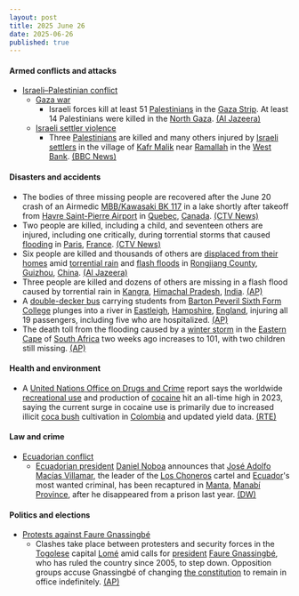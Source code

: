 ```yaml
---
layout: post
title: 2025 June 26
date: 2025-06-26
published: true
---
```



#### Armed conflicts and attacks

* [Israeli–Palestinian conflict](https://en.wikipedia.org/wiki/Israeli%E2%80%93Palestinian_conflict "Israeli–Palestinian conflict")
  * [Gaza war](https://en.wikipedia.org/wiki/Gaza_war "Gaza war")
    * Israeli forces kill at least 51 [Palestinians](https://en.wikipedia.org/wiki/Palestinian "Palestinian") in the [Gaza Strip](https://en.wikipedia.org/wiki/Gaza_Strip "Gaza Strip"). At least 14 Palestinians were killed in the [North Gaza](https://en.wikipedia.org/wiki/North_Gaza_Governorate "North Gaza Governorate"). [(Al Jazeera)](https://www.aljazeera.com/news/liveblog/2025/6/26/live-israel-kills-over-80-in-gaza-3-killed-in-israeli-settler-attack)
  * [Israeli settler violence](https://en.wikipedia.org/wiki/Israeli_settler_violence "Israeli settler violence")
    * Three [Palestinians](https://en.wikipedia.org/wiki/Palestinians "Palestinians") are killed and many others injured by [Israeli settlers](https://en.wikipedia.org/wiki/Israeli_settlements "Israeli settlements") in the village of [Kafr Malik](https://en.wikipedia.org/wiki/Kafr_Malik "Kafr Malik") near [Ramallah](https://en.wikipedia.org/wiki/Ramallah "Ramallah") in the [West Bank](https://en.wikipedia.org/wiki/West_Bank "West Bank"). [(BBC News)](https://www.bbc.com/news/articles/cz9knl5w529o/)

#### Disasters and accidents

* The bodies of three missing people are recovered after the June 20 crash of an Airmedic [MBB/Kawasaki BK 117](https://en.wikipedia.org/wiki/MBB/Kawasaki_BK_117 "MBB/Kawasaki BK 117") in a lake shortly after takeoff from [Havre Saint-Pierre Airport](https://en.wikipedia.org/wiki/Havre_Saint-Pierre_Airport "Havre Saint-Pierre Airport") in [Quebec](https://en.wikipedia.org/wiki/Quebec "Quebec"), [Canada](https://en.wikipedia.org/wiki/Canada "Canada"). [(CTV News)](https://www.ctvnews.ca/canada/article/bodies-of-three-people-missing-after-airmedic-helicopter-crash-in-quebec-recovered/)
* Two people are killed, including a child, and seventeen others are injured, including one critically, during torrential storms that caused [flooding](https://en.wikipedia.org/wiki/Flooding "Flooding") in [Paris](https://en.wikipedia.org/wiki/Paris "Paris"), [France](https://en.wikipedia.org/wiki/France "France"). [(CTV News)](https://www.ctvnews.ca/climate-and-environment/article/storms-in-france-leave-2-dead-17-injured-and-cause-parliament-to-spring-a-leak/)
* Six people are killed and thousands of others are [displaced from their homes](https://en.wikipedia.org/wiki/Internally_displaced_person "Internally displaced person") amid [torrential rain](https://en.wikipedia.org/wiki/Torrential_rain "Torrential rain") and [flash floods](https://en.wikipedia.org/wiki/Flash_flood "Flash flood") in [Rongjiang County](https://en.wikipedia.org/wiki/Rongjiang_County "Rongjiang County"), [Guizhou](https://en.wikipedia.org/wiki/Guizhou "Guizhou"), [China](https://en.wikipedia.org/wiki/China "China"). [(Al Jazeera)](https://www.aljazeera.com/news/2025/6/26/six-dead-thousands-displaced-as-floods-hit-southwestern-china)
* Three people are killed and dozens of others are missing in a flash flood caused by torrential rain in [Kangra](https://en.wikipedia.org/wiki/Kangra%2C_Himachal_Pradesh "Kangra, Himachal Pradesh"), [Himachal Pradesh](https://en.wikipedia.org/wiki/Himachal_Pradesh "Himachal Pradesh"), [India](https://en.wikipedia.org/wiki/India "India"). [(AP)](https://apnews.com/article/india-floods-himachal-pradesh-dharamshala-915df7c630e2b35a23886215d448b60e)
* A [double-decker bus](https://en.wikipedia.org/wiki/Double-decker_bus "Double-decker bus") carrying students from [Barton Peveril Sixth Form College](https://en.wikipedia.org/wiki/Barton_Peveril_Sixth_Form_College "Barton Peveril Sixth Form College") plunges into a river in [Eastleigh](https://en.wikipedia.org/wiki/Eastleigh "Eastleigh"), [Hampshire](https://en.wikipedia.org/wiki/Hampshire "Hampshire"), [England](https://en.wikipedia.org/wiki/England "England"), injuring all 19 passengers, including five who are hospitalized. [(AP)](https://apnews.com/article/doubledecker-bus-river-england-students-injured-eastleigh-9780be57bca126148abde8f31587b71d)
* The death toll from the flooding caused by a [winter storm](https://en.wikipedia.org/wiki/Winter_storm "Winter storm") in the [Eastern Cape](https://en.wikipedia.org/wiki/Eastern_Cape "Eastern Cape") of [South Africa](https://en.wikipedia.org/wiki/South_Africa "South Africa") two weeks ago increases to 101, with two children still missing. [(AP)](https://apnews.com/article/flooding-south-africa-weather-9e1f7c718660dda47a59c97129f5def3)

#### Health and environment

* A [United Nations Office on Drugs and Crime](https://en.wikipedia.org/wiki/United_Nations_Office_on_Drugs_and_Crime "United Nations Office on Drugs and Crime") report says the worldwide [recreational use](https://en.wikipedia.org/wiki/Recreational_drug_use "Recreational drug use") and production of [cocaine](https://en.wikipedia.org/wiki/Cocaine "Cocaine") hit an all-time high in 2023, saying the current surge in cocaine use is primarily due to increased illicit [coca bush](https://en.wikipedia.org/wiki/Coca "Coca") cultivation in [Colombia](https://en.wikipedia.org/wiki/Colombia "Colombia") and updated yield data. [(RTE)](https://www.rte.ie/news/world/2025/0626/1520402-cocaine-un-report/)

#### Law and crime

* [Ecuadorian conflict](https://en.wikipedia.org/wiki/Ecuadorian_conflict_%282024%E2%80%93present%29 "Ecuadorian conflict (2024–present)")
  * [Ecuadorian president](https://en.wikipedia.org/wiki/President_of_Ecuador "President of Ecuador") [Daniel Noboa](https://en.wikipedia.org/wiki/Daniel_Noboa "Daniel Noboa") announces that [José Adolfo Macías Villamar](https://en.wikipedia.org/wiki/Jos%C3%A9_Adolfo_Mac%C3%ADas_Villamar "José Adolfo Macías Villamar"), the leader of the [Los Choneros](https://en.wikipedia.org/wiki/Los_Choneros "Los Choneros") cartel and [Ecuador](https://en.wikipedia.org/wiki/Ecuador "Ecuador")'s most wanted criminal, has been recaptured in [Manta](https://en.wikipedia.org/wiki/Manta%2C_Ecuador "Manta, Ecuador"), [Manabí Province](https://en.wikipedia.org/wiki/Manab%C3%AD_Province "Manabí Province"), after he disappeared from a prison last year. [(DW)](https://www.dw.com/en/ecuadors-most-wanted-gang-leader-fito-arrested-president/a-73043249)

#### Politics and elections

* [Protests against Faure Gnassingbé](https://en.wikipedia.org/wiki/Protests_against_Faure_Gnassingb%C3%A9 "Protests against Faure Gnassingbé")
  * Clashes take place between protesters and security forces in the [Togolese](https://en.wikipedia.org/wiki/Togo "Togo") capital [Lomé](https://en.wikipedia.org/wiki/Lom%C3%A9 "Lomé") amid calls for [president](https://en.wikipedia.org/wiki/President_of_the_Togolese_Republic "President of the Togolese Republic") [Faure Gnassingbé](https://en.wikipedia.org/wiki/Faure_Gnassingb%C3%A9 "Faure Gnassingbé"), who has ruled the country since 2005, to step down. Opposition groups accuse Gnassingbé of changing [the constitution](https://en.wikipedia.org/wiki/Constitution_of_Togo "Constitution of Togo") to remain in office indefinitely. [(AP)](https://apnews.com/article/togo-protest-gnassingbe-ce115db23e8a2722ae1e23886326198e)
